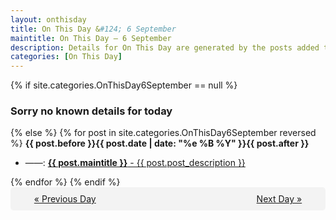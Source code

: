 ```yaml
---
layout: onthisday
title: On This Day &#124; 6 September
maintitle: On This Day — 6 September
description: Details for On This Day are generated by the posts added to the website so the content is subject to changes/updates over time.
categories: [On This Day]
---
```


{% if site.categories.OnThisDay6September == null %}
<h3>Sorry no known details for today</h3>
{% else %}
{% for post in site.categories.OnThisDay6September reversed %}
<strong>{{ post.before }}{{ post.date | date: "%e %B %Y" }}{{ post.after }}</strong>
<ul>
<li> ——: <a class="{{ post.class }}" href="{{ post.url }}"><strong>{{ post.maintitle }}</strong> - {{ post.post_description }}</a></li>
</ul>
{% endfor %}
{% endif %}
<br />
<div style="background-color: #f3f3f3; padding: 10px; border-radius: 5px; text-align: center; display: flex; justify-content: space-evenly;">
<a href="/onthisday/09/09-05">« Previous Day</a>
<span style="visibility:hidden;">[ Visit Leap Year February 29 ]</span>
<a href="/onthisday/09/09-07">Next Day »</a>
</div>
